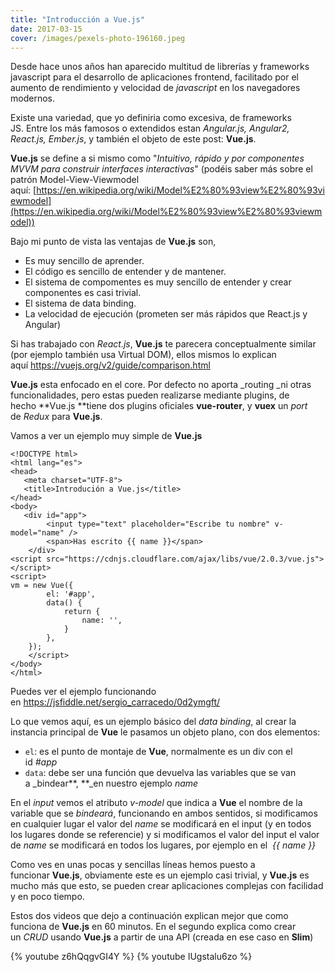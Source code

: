 ```yaml
---
title: "Introducción a Vue.js"
date: 2017-03-15
cover: /images/pexels-photo-196160.jpeg
---
```

Desde hace unos años han aparecido multitud de librerías y frameworks javascript para el desarrollo de aplicaciones frontend, facilitado por el aumento de rendimiento y velocidad de _javascript_ en los navegadores modernos.

Existe una variedad, que yo definiria como excesiva, de frameworks JS. Entre los más famosos o extendidos estan _Angular.js, Angular2, React.js, Ember.js_, y también el objeto de este post: **Vue.js**.

**Vue.js** se define a si mismo como "_Intuitivo, rápido y por componentes MVVM para construir interfaces interactivas_" (podéis saber más sobre el patrón Model-View-Viewmodel aquí: [https://en.wikipedia.org/wiki/Model%E2%80%93view%E2%80%93viewmodel](https://en.wikipedia.org/wiki/Model%E2%80%93view%E2%80%93viewmodel))

Bajo mi punto de vista las ventajas de **Vue.js** son,

*   Es muy sencillo de aprender.
*   El código es sencillo de entender y de mantener.
*   El sistema de compomentes es muy sencillo de entender y crear componentes es casi trivial.
*   El sistema de data binding.
*   La velocidad de ejecución (prometen ser más rápidos que React.js y Angular)

Si has trabajado con _React.js_, **Vue.js** te parecera conceptualmente similar (por ejemplo también usa Virtual DOM), ellos mismos lo explican aquí https://vuejs.org/v2/guide/comparison.html

**Vue.js** esta enfocado en el core. Por defecto no aporta _routing _ni otras funcionalidades, pero estas pueden realizarse mediante plugins, de hecho **Vue.js **tiene dos plugins oficiales **vue-router**, y **vuex** un _port_ de _Redux_ para **Vue.js**.

Vamos a ver un ejemplo muy simple de **Vue.js**

```
<!DOCTYPE html>
<html lang="es">  
<head>  
   <meta charset="UTF-8">
   <title>Introdución a Vue.js</title>
</head>  
<body>  
   <div id="app">        
        <input type="text" placeholder="Escribe tu nombre" v-model="name" />
        <span>Has escrito {{ name }}</span>
    </div>
<script src="https://cdnjs.cloudflare.com/ajax/libs/vue/2.0.3/vue.js"></script>
<script>
vm = new Vue({
        el: '#app',
        data() {
            return {
                name: '',            
            }
        },
    });
    </script>
</body>  
</html> 
```

Puedes ver el ejemplo funcionando en https://jsfiddle.net/sergio_carracedo/0d2ymgft/

Lo que vemos aquí, es un ejemplo básico del _data binding_, al crear la instancia principal de **Vue** le pasamos un objeto plano, con dos elementos:

* `el`: es el punto de montaje de **Vue**, normalmente es un div con el id _#app_
* `data`: debe ser una función que devuelva las variables que se van a _bindear**, **_en nuestro ejemplo _name_

En el _input_ vemos el atributo _v-model_ que indica a **Vue** el nombre de la variable que se _bindeará_, funcionando en ambos sentidos, si modificamos en cualquier lugar el valor del _name_ se modificará en el input (y en todos los lugares donde se referencie) y si modificamos el valor del input el valor de _name_ se modificará en todos los lugares, por ejemplo en el <span> _{{ name }}_ </span>

Como ves en unas pocas y sencillas líneas hemos puesto a funcionar **Vue.js**, obviamente este es un ejemplo casi trivial, y **Vue.js** es mucho más que esto, se pueden crear aplicaciones complejas con facilidad y en poco tiempo.

Estos dos videos que dejo a continuación explican mejor que como funciona de **Vue.js** en 60 minutos. En el segundo explica como crear un _CRUD_ usando **Vue.js** a partir de una API (creada en ese caso en **Slim**)

{% youtube z6hQqgvGI4Y %}
{% youtube IUgstalu6zo %}


